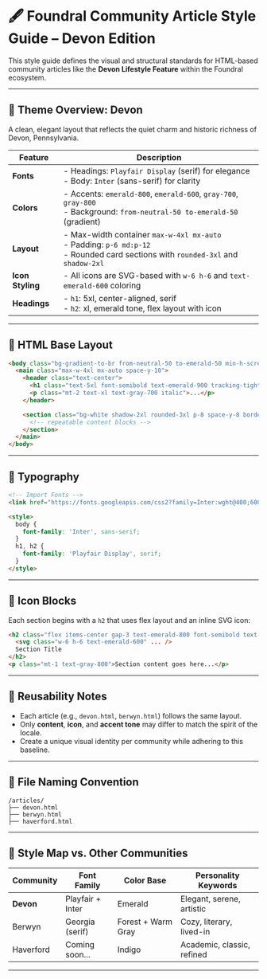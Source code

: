 # 🖋️ Foundral Community Article Style Guide – Devon Edition

This style guide defines the visual and structural standards for HTML-based community articles like the **Devon Lifestyle Feature** within the Foundral ecosystem.

---

## 🎨 Theme Overview: Devon

A clean, elegant layout that reflects the quiet charm and historic richness of Devon, Pennsylvania.

| Feature        | Description                                                                 |
|----------------|-----------------------------------------------------------------------------|
| **Fonts**      | - Headings: `Playfair Display` (serif) for elegance  <br> - Body: `Inter` (sans-serif) for clarity |
| **Colors**     | - Accents: `emerald-800`, `emerald-600`, `gray-700`, `gray-800`  <br> - Background: `from-neutral-50 to-emerald-50` (gradient) |
| **Layout**     | - Max-width container `max-w-4xl mx-auto` <br> - Padding: `p-6 md:p-12` <br> - Rounded card sections with `rounded-3xl` and `shadow-2xl` |
| **Icon Styling** | - All icons are SVG-based with `w-6 h-6` and `text-emerald-600` coloring |
| **Headings**   | - `h1`: 5xl, center-aligned, serif <br> - `h2`: xl, emerald tone, flex layout with icon |

---

## 🧱 HTML Base Layout

```html
<body class="bg-gradient-to-br from-neutral-50 to-emerald-50 min-h-screen p-6 md:p-12 text-neutral-800 text-lg leading-relaxed">
  <main class="max-w-4xl mx-auto space-y-10">
    <header class="text-center">
      <h1 class="text-5xl font-semibold text-emerald-900 tracking-tight font-serif">...</h1>
      <p class="mt-2 text-xl text-gray-700 italic">...</p>
    </header>

    <section class="bg-white shadow-2xl rounded-3xl p-8 space-y-8 border-t-4 border-emerald-200">
      <!-- repeatable content blocks -->
    </section>
  </main>
</body>
```

---

## 🔡 Typography

```html
<!-- Import Fonts -->
<link href="https://fonts.googleapis.com/css2?family=Inter:wght@400;600&family=Playfair+Display:wght@600&display=swap" rel="stylesheet" />

<style>
  body {
    font-family: 'Inter', sans-serif;
  }
  h1, h2 {
    font-family: 'Playfair Display', serif;
  }
</style>
```

---

## 🧩 Icon Blocks

Each section begins with a `h2` that uses flex layout and an inline SVG icon:

```html
<h2 class="flex items-center gap-3 text-emerald-800 font-semibold text-xl">
  <svg class="w-6 h-6 text-emerald-600" ... />
  Section Title
</h2>
<p class="mt-1 text-gray-800">Section content goes here...</p>
```

---

## 🔁 Reusability Notes

- Each article (e.g., `devon.html`, `berwyn.html`) follows the same layout.
- Only **content**, **icon**, and **accent tone** may differ to match the spirit of the locale.
- Create a unique visual identity per community while adhering to this baseline.

---

## 📁 File Naming Convention

```
/articles/
├── devon.html
├── berwyn.html
├── haverford.html
```

---

## 🧭 Style Map vs. Other Communities

| Community | Font Family       | Color Base    | Personality Keywords         |
|-----------|-------------------|---------------|------------------------------|
| **Devon**     | Playfair + Inter  | Emerald       | Elegant, serene, artistic    |
| Berwyn    | Georgia (serif)   | Forest + Warm Gray | Cozy, literary, lived-in     |
| Haverford | Coming soon...     | Indigo        | Academic, classic, refined   |

---
